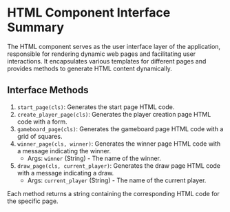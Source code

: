 # HTML Component Interface Summary

The HTML component serves as the user interface layer of the application, responsible for rendering dynamic web pages and facilitating user interactions. It encapsulates various templates for different pages and provides methods to generate HTML content dynamically.

## Interface Methods

1. `start_page(cls)`: Generates the start page HTML code.
2. `create_player_page(cls)`: Generates the player creation page HTML code with a form.
3. `gameboard_page(cls)`: Generates the gameboard page HTML code with a grid of squares.
4. `winner_page(cls, winner)`: Generates the winner page HTML code with a message indicating the winner.
   - Args: `winner` (String) - The name of the winner.
5. `draw_page(cls, current_player)`: Generates the draw page HTML code with a message indicating a draw.
   - Args: `current_player` (String) - The name of the current player.

Each method returns a string containing the corresponding HTML code for the specific page.
